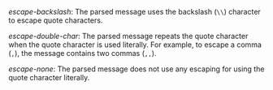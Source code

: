 ---
---
<!-- DISCLAIMER: This file is based on the syslog-ng Open Source Edition documentation https://github.com/balabit/syslog-ng-ose-guides/commit/2f4a52ee61d1ea9ad27cb4f3168b95408fddfdf2 and is used under the terms of The syslog-ng Open Source Edition Documentation License. The file has been modified by Axoflow. -->
*escape-backslash*: The parsed message uses the backslash (`\\`) character to escape quote characters.

*escape-double-char*: The parsed message repeats the quote character when the quote character is used literally. For example, to escape a comma (`,`), the message contains two commas (`,,`).

*escape-none*: The parsed message does not use any escaping for using the quote character literally.
